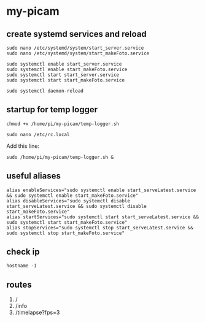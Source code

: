 # my-picam

## create systemd services and reload

    sudo nano /etc/systemd/system/start_server.service
    sudo nano /etc/systemd/system/start_makeFoto.service

    sudo systemctl enable start_server.service
    sudo systemctl enable start_makeFoto.service
    sudo systemctl start start_server.service
    sudo systemctl start start_makeFoto.service

    sudo systemctl daemon-reload

## startup for temp logger

    chmod +x /home/pi/my-picam/temp-logger.sh 

    sudo nano /etc/rc.local

Add this line: 
    
    sudo /home/pi/my-picam/temp-logger.sh &

## useful aliases 

    alias enableServices="sudo systemctl enable start_serveLatest.service && sudo systemctl enable start_makeFoto.service"
    alias disableServices="sudo systemctl disable start_serveLatest.service && sudo systemctl disable start_makeFoto.service"
    alias startServices="sudo systemctl start start_serveLatest.service && sudo systemctl start start_makeFoto.service"
    alias stopServices="sudo systemctl stop start_serveLatest.service && sudo systemctl stop start_makeFoto.service"

## check ip

    hostname -I

## routes

1. /
2. /info
3. /timelapse?fps=3
   
